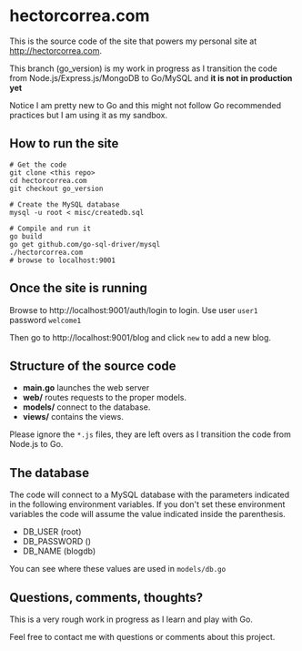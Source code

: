 hectorcorrea.com
================
This is the source code of the site that powers my personal site at http://hectorcorrea.com.

This branch (go_version) is my work in progress as I transition the code from
Node.js/Express.js/MongoDB to Go/MySQL and **it is not in production yet**

Notice I am pretty new to Go and this might not follow Go recommended
practices but I am using it as my sandbox.

How to run the site
------------

```
# Get the code
git clone <this repo>
cd hectorcorrea.com
git checkout go_version

# Create the MySQL database
mysql -u root < misc/createdb.sql

# Compile and run it
go build  
go get github.com/go-sql-driver/mysql
./hectorcorrea.com
# browse to localhost:9001
```

Once the site is running
--------
Browse to http://localhost:9001/auth/login to login. Use user `user1` password
`welcome1`

Then go to http://localhost:9001/blog and click `new` to add a new blog.



Structure of the source code
----------------------------
* **main.go** launches the web server
* **web/** routes requests to the proper models.
* **models/** connect to the database.
* **views/** contains the views.

Please ignore the `*.js` files, they are left overs as I transition
the code from Node.js to Go.


The database
--------------
The code will connect to a MySQL database with the parameters indicated in the
following environment variables. If you don't set these environment variables
the code will assume the value indicated inside the parenthesis.

* DB_USER (root)
* DB_PASSWORD ()
* DB_NAME (blogdb)

You can see where these values are used in `models/db.go`

Questions, comments, thoughts?
------------------------------
This is a very rough work in progress as I learn and play with Go.

Feel free to contact me with questions or comments about this project.
